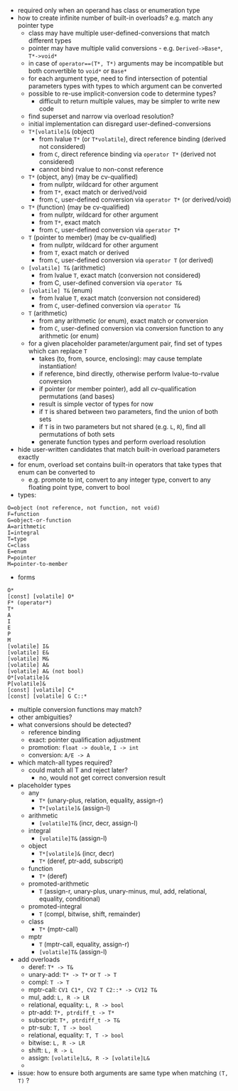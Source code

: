   * required only when an operand has class or enumeration type
  * how to create infinite number of built-in overloads? e.g. match any pointer type
    * class may have multiple user-defined-conversions that match different types
    * pointer may have multiple valid conversions - e.g. `Derived->Base*`, `T*->void*`
    * in case of `operator==(T*, T*)` arguments may be incompatible but both convertible to `void*` or `Base*`
    * for each argument type, need to find intersection of potential parameters types with types to which argument can be converted
    * possible to re-use implicit-conversion code to determine types?
      * difficult to return multiple values, may be simpler to write new code
    * find superset and narrow via overload resolution?
    * initial implementation can disregard user-defined-conversions
    * `T*[volatile]&` (object)
      * from lvalue `T*` (or `T*volatile`), direct reference binding (derived not considered)
      * from `C`, direct reference binding via `operator T*` (derived not considered)
      * cannot bind rvalue to non-const reference
    * `T*` (object, any) (may be cv-qualified)
      * from nullptr, wildcard for other argument
      * from `T*`, exact match or derived/void
      * from `C`, user-defined conversion via `operator T*` (or derived/void)
    * `T*` (function) (may be cv-qualified)
      * from nullptr, wildcard for other argument
      * from `T*`, exact match
      * from `C`, user-defined conversion via `operator T*`
    * `T` (pointer to member) (may be cv-qualified)
      * from nullptr, wildcard for other argument
      * from `T`, exact match or derived
      * from `C`, user-defined conversion via `operator T` (or derived)
    * `[volatile] T&` (arithmetic)
      * from lvalue `T`, exact match (conversion not considered)
      * from C, user-defined conversion via `operator T&`
    * `[volatile] T&` (enum)
      * from lvalue `T`, exact match (conversion not considered)
      * from `C`, user-defined conversion via `operator T&`
    * `T` (arithmetic)
      * from any arithmetic (or enum), exact match or conversion
      * from `C`, user-defined conversion via conversion function to any arithmetic (or enum)
    * for a given placeholder parameter/argument pair, find set of types which can replace `T`
      * takes (to, from, source, enclosing): may cause template instantiation!
      * if reference, bind directly, otherwise perform lvalue-to-rvalue conversion
      * if pointer (or member pointer), add all cv-qualification permutations (and bases)
      * result is simple vector of types for now
      * if `T` is shared between two parameters, find the union of both sets
      * if `T` is in two parameters but not shared (e.g. `L`, `R`), find all permutations of both sets
      * generate function types and perform overload resolution
  * hide user-written candidates that match built-in overload parameters exactly
  * for enum, overload set contains built-in operators that take types that enum can be converted to
    * e.g. promote to int, convert to any integer type, convert to any floating point type, convert to bool
  * types:
```
O=object (not reference, not function, not void)
F=function
G=object-or-function
A=arithmetic
I=integral
T=type
C=class
E=enum
P=pointer
M=pointer-to-member
```
  * forms
```
O*
[const] [volatile] O*
F* (operator*)
T*
A
I
E
P
M
[volatile] I&
[volatile] E&
[volatile] M&
[volatile] A&
[volatile] A& (not bool)
O*[volatile]&
P[volatile]&
[const] [volatile] C*
[const] [volatile] G C::*
```
  * multiple conversion functions may match?
  * other ambiguities?
  * what conversions should be detected?
    * reference binding
    * exact: pointer qualification adjustment
    * promotion: `float -> double`, `I -> int`
    * conversion: `A/E -> A`
  * which match-all types required?
    * could match all T and reject later?
      * no, would not get correct conversion result
  * placeholder types
    * any
      * `T*` (unary-plus, relation, equality, assign-r)
      * `T*[volatile]&` (assign-l)
    * arithmetic
      * `[volatile]T&` (incr, decr, assign-l)
    * integral
      * `[volatile]T&` (assign-l)
    * object
      * `T*[volatile]&` (incr, decr)
      * `T*` (deref, ptr-add, subscript)
    * function
      * `T*` (deref)
    * promoted-arithmetic
      * `T` (assign-r, unary-plus, unary-minus, mul, add, relational, equality, conditional)
    * promoted-integral
      * `T` (compl, bitwise, shift, remainder)
    * class
      * `T*` (mptr-call)
    * mptr
      * `T` (mptr-call, equality, assign-r)
      * `[volatile]T&` (assign-l)
  * add overloads
    * deref: `T* -> T&`
    * unary-add: `T* -> T*` or `T -> T`
    * compl: `T -> T`
    * mptr-call: `CV1 C1*, CV2 T C2::* -> CV12 T&`
    * mul, add: `L, R -> LR`
    * relational, equality: `L, R -> bool`
    * ptr-add: `T*, ptrdiff_t -> T*`
    * subscript: `T*, ptrdiff_t -> T&`
    * ptr-sub: `T, T -> bool`
    * relational, equality: `T, T -> bool`
    * bitwise: `L, R -> LR`
    * shift: `L, R -> L`
    * assign: `[volatile]L&, R -> [volatile]L&`
    * 
  * issue: how to ensure both arguments are same type when matching `(T, T)` ?